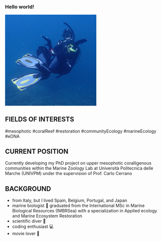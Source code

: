 ### Hello world! 

<img src="/285828246_691197322171356_5349554283590627471_n.png" width="300">

## FIELDS OF INTERESTS 
#mesophotic #coralReef #restoration #communityEcology #marineEcology #eDNA

## CURRENT POSITION
Currently developing my PhD project on upper mesophotic coralligenous communities within the Marine Zoology Lab at Università Politecnica delle Marche (UNIVPM) under the supervision of Prof. Carlo Cerrano

## **BACKGROUND**
- from Italy, but I lived Spain, Belgium, Portugal, and Japan
- marine biologist :lab_coat: graduated from the International MSc in Marine Biological Resources (IMBRSea) with a specialization in Applied ecology and Marine Ecosystem Restoration
- scientific diver :diving_mask:
- coding enthusiast :computer:
- movie lover :movie_camera:



